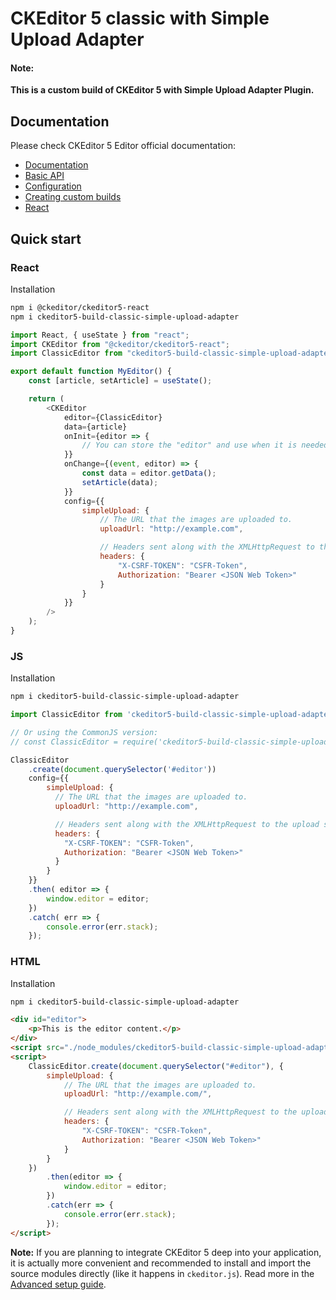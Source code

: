 # CKEditor 5 classic with Simple Upload Adapter

#### Note:

**This is a custom build of CKEditor 5 with Simple Upload Adapter Plugin.**

## Documentation

Please check CKEditor 5 Editor official documentation:

-   [Documentation](https://ckeditor.com/docs/ckeditor5/latest/builds/guides/overview.html)
-   [Basic API](https://ckeditor.com/docs/ckeditor5/latest/builds/guides/integration/basic-api.html)
-   [Configuration](https://ckeditor.com/docs/ckeditor5/latest/builds/guides/integration/configuration.html)
-   [Creating custom builds](https://ckeditor.com/docs/ckeditor5/latest/builds/guides/development/custom-builds.html)
-   [React](https://ckeditor.com/docs/ckeditor5/latest/builds/guides/integration/frameworks/react.html)

## Quick start

### React

Installation

```bash
npm i @ckeditor/ckeditor5-react
npm i ckeditor5-build-classic-simple-upload-adapter
```

```js
import React, { useState } from "react";
import CKEditor from "@ckeditor/ckeditor5-react";
import ClassicEditor from "ckeditor5-build-classic-simple-upload-adapter";

export default function MyEditor() {
	const [article, setArticle] = useState();

	return (
		<CKEditor
			editor={ClassicEditor}
			data={article}
			onInit={editor => {
				// You can store the "editor" and use when it is needed.
			}}
			onChange={(event, editor) => {
				const data = editor.getData();
				setArticle(data);
			}}
			config={{
				simpleUpload: {
					// The URL that the images are uploaded to.
					uploadUrl: "http://example.com",

					// Headers sent along with the XMLHttpRequest to the upload server.
					headers: {
						"X-CSRF-TOKEN": "CSFR-Token",
						Authorization: "Bearer <JSON Web Token>"
					}
				}
			}}
		/>
	);
}
```

### JS

Installation

```bash
npm i ckeditor5-build-classic-simple-upload-adapter
```

```js
import ClassicEditor from 'ckeditor5-build-classic-simple-upload-adapter';

// Or using the CommonJS version:
// const ClassicEditor = require('ckeditor5-build-classic-simple-upload-adapter');

ClassicEditor
	.create(document.querySelector('#editor'))
    config={{
		simpleUpload: {
          // The URL that the images are uploaded to.
          uploadUrl: "http://example.com",

          // Headers sent along with the XMLHttpRequest to the upload server.
          headers: {
            "X-CSRF-TOKEN": "CSFR-Token",
            Authorization: "Bearer <JSON Web Token>"
          }
        }
	}}
	.then( editor => {
		window.editor = editor;
	})
	.catch( err => {
		console.error(err.stack);
	});
```

### HTML

Installation

```bash
npm i ckeditor5-build-classic-simple-upload-adapter
```

```html
<div id="editor">
	<p>This is the editor content.</p>
</div>
<script src="./node_modules/ckeditor5-build-classic-simple-upload-adapter/build/ckeditor.js"></script>
<script>
	ClassicEditor.create(document.querySelector("#editor"), {
		simpleUpload: {
			// The URL that the images are uploaded to.
			uploadUrl: "http://example.com/",

			// Headers sent along with the XMLHttpRequest to the upload server.
			headers: {
				"X-CSRF-TOKEN": "CSFR-Token",
				Authorization: "Bearer <JSON Web Token>"
			}
		}
	})
		.then(editor => {
			window.editor = editor;
		})
		.catch(err => {
			console.error(err.stack);
		});
</script>
```

**Note:** If you are planning to integrate CKEditor 5 deep into your application, it is actually more convenient and recommended to install and import the source modules directly (like it happens in `ckeditor.js`). Read more in the [Advanced setup guide](https://ckeditor.com/docs/ckeditor5/latest/builds/guides/integration/advanced-setup.html).
